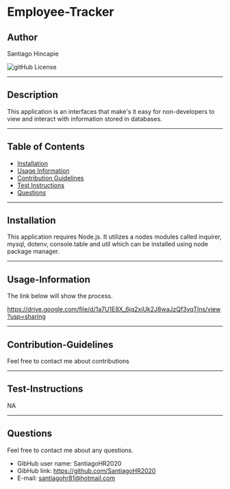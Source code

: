 # Employee-Tracker
## Author
  Santiago Hincapie

  ![gitHub License](https://img.shields.io/badge/License-None-blue)

---

  ## Description
  This application is an interfaces that make's it easy for non-developers to view and interact with information stored in databases.

---

  ## Table of Contents 
  * [Installation](#installation)
  * [Usage Information](#Usage-Information)
  * [Contribution Guidelines](#Contribution-Guidelines)
  * [Test Instructions](#Test-Instructions)
  * [Questions](#Questions)

---

  ## Installation
  This application requires Node.js. It utilizes a nodes modules called inquirer, mysql, dotenv, console.table and util which can be installed using node package manager. 

---

  ## Usage-Information
  
  The link below will show the process.
  
  https://drive.google.com/file/d/1a7U1E8X_6jq2xiUk2J8waJzQf3vqTlns/view?usp=sharing
  
---

  ## Contribution-Guidelines
  Feel free to contact me about contributions
  
---

  ## Test-Instructions
 NA

---

  ## Questions
  Feel free to contact me about any questions.
  * GibHub user name: SantiagoHR2020 
  * GibHub link: https://github.com/SantiagoHR2020
  * E-mail: santiagohr81@hotmail.com